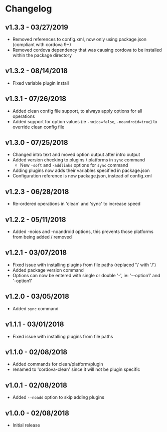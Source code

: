 # Changelog

## v1.3.3 - 03/27/2019

- Removed references to config.xml, now only using package.json (compliant with cordova 9+)
- Removed cordova dependency that was causing cordova to be installed within the package directory

## v1.3.2 - 08/14/2018

- Fixed variable plugin install

## v1.3.1 - 07/26/2018

- Added clean config file support, to always apply options for all operations
- Added support for option values (ie `-noios=false`, `-noandroid=true`) to override clean config file

## v1.3.0 - 07/25/2018

- Changed intro text and moved option output after intro output
- Added version checking to plugins / platforms in `sync` command
  - New `-soft` and `-addlinks` options for `sync` command
- Adding plugins now adds their variables specified in package.json
- Configuration reference is now package.json, instead of config.xml

## v1.2.3 - 06/28/2018

- Re-ordered operations in 'clean' and 'sync' to increase speed

## v1.2.2 - 05/11/2018

- Added -noios and -noandroid options, this prevents those platforms from being added / removed

## v1.2.1 - 03/07/2018

- Fixed issue with installing plugins from file paths (replaced '\\' with '/')
- Added package version command
- Options can now be entered with single or double '-', ie: '--option1' and '-option1'

## v1.2.0 - 03/05/2018

- Added `sync` command

## v1.1.1 - 03/01/2018

- Fixed issue with installing plugins from file paths

## v1.1.0 - 02/08/2018

- Added commands for clean/platform/plugin
- renamed to 'cordova-clean' since it will not be plugin specific

## v1.0.1 - 02/08/2018

- Added `--noadd` option to skip adding plugins

## v1.0.0 - 02/08/2018

- Initial release